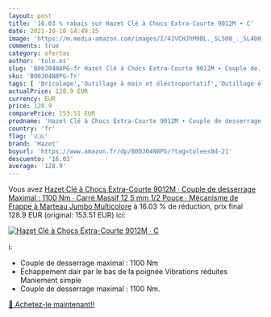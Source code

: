 ```yaml
---
layout: post
title: '16.03 % rabais sur Hazet Clé à Chocs Extra-Courte 9012M ∙ C'
date: 2021-10-10 14:49:15
image: 'https://m.media-amazon.com/images/I/41VCHJhM9BL._SL500_._SL400_.jpg'
comments: true
category: ofertas
author: 'tole.es'
slug: 'B00J04N8PG-fr Hazet Clé à Chocs Extra-Courte 9012M ∙ Couple de...'
sku: 'B00J04N8PG-fr'
tags: [ 'Bricolage','Outillage à main et électroportatif','Outillage électroportatif','Visseuses à choc électriques','hazet', ]
actualPrice: 128.9 EUR
currency: EUR
price: 128.9
comparePrice: 153.51 EUR
prodname: 'Hazet Clé à Chocs Extra-Courte 9012M ∙ Couple de desserrage Maximal : 1100 Nm ∙ Carré Massif 12 5 mm  1/2 Pouce  ∙ Mécanisme de Frappe à Marteau Jumbo  Multicolore'
country: 'fr'
flag: '🇫🇷'
brand: 'Hazet'
buyurl: 'https://www.amazon.fr/dp/B00J04N8PG/?tag=tolees0d-21'
descuento: '16.03'
average: '128.9'
---
```


Vous avez [Hazet Clé à Chocs Extra-Courte 9012M ∙ Couple de desserrage Maximal : 1100 Nm ∙ Carré Massif 12 5 mm  1/2 Pouce  ∙ Mécanisme de Frappe à Marteau Jumbo  Multicolore](https://www.amazon.fr/dp/B00J04N8PG/?tag=tolees0d-21)  à  16.03 % de réduction, prix final  128.9 EUR (original: 153.51 EUR) ici:

[![Hazet Clé à Chocs Extra-Courte 9012M ∙ C](https://m.media-amazon.com/images/I/41VCHJhM9BL._SL500_._SL400_.jpg)](https://www.amazon.fr/dp/B00J04N8PG/?tag=tolees0d-21)

ℹ️:

- Couple de desserrage maximal : 1100 Nm
- Échappement dair par le bas de la poignée Vibrations réduites Maniement simple
- Couple de desserrage maximal : 1100 Nm.

[🛒 Achetez-le maintenant!!](https://www.amazon.fr/dp/B00J04N8PG/?tag=tolees0d-21)

